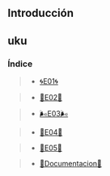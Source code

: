 ## Introducción

uku
---
### Índice

>* [🌀E01🌀](E01.md)

>* [🧠E02🧠](E02.md)

>* [​🌬️E03🌬️](E03.md)

>* [🤖E04🤖](E04.md)

>* [👾E05👾](E05.md)

>* [📃Documentacion📃](Documentacion.md)
